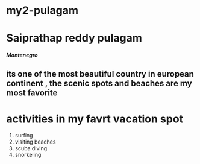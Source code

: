 # my2-pulagam
# Saiprathap reddy pulagam
##### Montenegro
its one of the most beautiful country in **european continent** , the scenic spots and **beaches** are my most favorite
---------------------------------
# activities in my favrt vacation spot
1. surfing
2. visiting beaches
3. scuba diving
4. snorkeling
